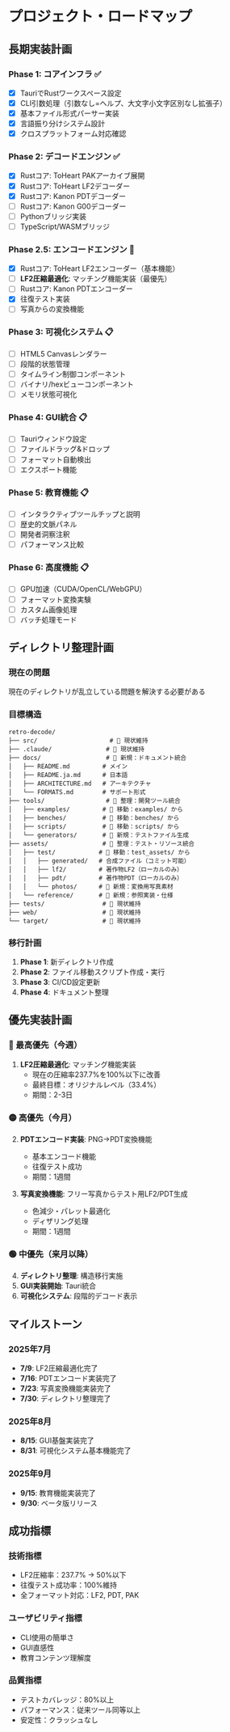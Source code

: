 # プロジェクト・ロードマップ

## 長期実装計画

### Phase 1: コアインフラ ✅
- [x] TauriでRustワークスペース設定
- [x] CLI引数処理（引数なし=ヘルプ、大文字小文字区別なし拡張子）
- [x] 基本ファイル形式パーサー実装
- [x] 言語振り分けシステム設計
- [x] クロスプラットフォーム対応確認

### Phase 2: デコードエンジン ✅
- [x] Rustコア: ToHeart PAKアーカイブ展開
- [x] Rustコア: ToHeart LF2デコーダー
- [x] Rustコア: Kanon PDTデコーダー
- [ ] Rustコア: Kanon G00デコーダー
- [ ] Pythonブリッジ実装
- [ ] TypeScript/WASMブリッジ

### Phase 2.5: エンコードエンジン 🚧
- [x] Rustコア: ToHeart LF2エンコーダー（基本機能）
- [ ] **LF2圧縮最適化**: マッチング機能実装（最優先）
- [ ] Rustコア: Kanon PDTエンコーダー
- [x] 往復テスト実装
- [ ] 写真からの変換機能

### Phase 3: 可視化システム 📋
- [ ] HTML5 Canvasレンダラー
- [ ] 段階的状態管理
- [ ] タイムライン制御コンポーネント
- [ ] バイナリ/hexビューコンポーネント
- [ ] メモリ状態可視化

### Phase 4: GUI統合 📋
- [ ] Tauriウィンドウ設定
- [ ] ファイルドラッグ&ドロップ
- [ ] フォーマット自動検出
- [ ] エクスポート機能

### Phase 5: 教育機能 📋
- [ ] インタラクティブツールチップと説明
- [ ] 歴史的文脈パネル
- [ ] 開発者洞察注釈
- [ ] パフォーマンス比較

### Phase 6: 高度機能 📋
- [ ] GPU加速（CUDA/OpenCL/WebGPU）
- [ ] フォーマット変換実験
- [ ] カスタム画像処理
- [ ] バッチ処理モード

## ディレクトリ整理計画

### 現在の問題
現在のディレクトリが乱立している問題を解決する必要がある

### 目標構造
```
retro-decode/
├── src/                    # 🔄 現状維持
├── .claude/               # 🔄 現状維持  
├── docs/                  # 📝 新規：ドキュメント統合
│   ├── README.md         # メイン
│   ├── README.ja.md      # 日本語
│   ├── ARCHITECTURE.md   # アーキテクチャ
│   └── FORMATS.md        # サポート形式
├── tools/                 # 🔄 整理：開発ツール統合
│   ├── examples/         # 🔄 移動：examples/ から
│   ├── benches/          # 🔄 移動：benches/ から  
│   ├── scripts/          # 🔄 移動：scripts/ から
│   └── generators/       # 📝 新規：テストファイル生成
├── assets/               # 🔄 整理：テスト・リソース統合
│   ├── test/            # 🔄 移動：test_assets/ から
│   │   ├── generated/   # 合成ファイル（コミット可能）
│   │   ├── lf2/         # 著作物LF2（ローカルのみ）
│   │   ├── pdt/         # 著作物PDT（ローカルのみ）
│   │   └── photos/      # 📝 新規：変換用写真素材
│   └── reference/       # 📝 新規：参照実装・仕様
├── tests/                # 🔄 現状維持
├── web/                  # 🔄 現状維持
└── target/               # 🔄 現状維持
```

### 移行計画
1. **Phase 1**: 新ディレクトリ作成
2. **Phase 2**: ファイル移動スクリプト作成・実行
3. **Phase 3**: CI/CD設定更新
4. **Phase 4**: ドキュメント整理

## 優先実装計画

### 🔴 最高優先（今週）
1. **LF2圧縮最適化**: マッチング機能実装
   - 現在の圧縮率237.7%を100%以下に改善
   - 最終目標：オリジナルレベル（33.4%）
   - 期間：2-3日

### 🟡 高優先（今月）
2. **PDTエンコード実装**: PNG→PDT変換機能
   - 基本エンコード機能
   - 往復テスト成功
   - 期間：1週間

3. **写真変換機能**: フリー写真からテスト用LF2/PDT生成
   - 色減少・パレット最適化
   - ディザリング処理
   - 期間：1週間

### 🟢 中優先（来月以降）
4. **ディレクトリ整理**: 構造移行実施
5. **GUI実装開始**: Tauri統合
6. **可視化システム**: 段階的デコード表示

## マイルストーン

### 2025年7月
- **7/9**: LF2圧縮最適化完了
- **7/16**: PDTエンコード実装完了
- **7/23**: 写真変換機能実装完了
- **7/30**: ディレクトリ整理完了

### 2025年8月
- **8/15**: GUI基盤実装完了
- **8/31**: 可視化システム基本機能完了

### 2025年9月
- **9/15**: 教育機能実装完了
- **9/30**: ベータ版リリース

## 成功指標

### 技術指標
- LF2圧縮率：237.7% → 50%以下
- 往復テスト成功率：100%維持
- 全フォーマット対応：LF2, PDT, PAK

### ユーザビリティ指標
- CLI使用の簡単さ
- GUI直感性
- 教育コンテンツ理解度

### 品質指標
- テストカバレッジ：80%以上
- パフォーマンス：従来ツール同等以上
- 安定性：クラッシュなし
